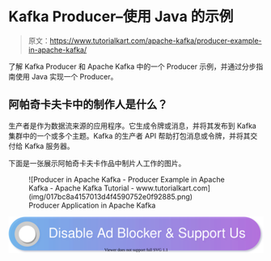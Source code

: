 # Kafka Producer–使用 Java 的示例

> 原文：<https://www.tutorialkart.com/apache-kafka/producer-example-in-apache-kafka/>

了解 Kafka Producer 和 Apache Kafka 中的一个 Producer 示例，并通过分步指南使用 Java 实现一个 Producer。

## 阿帕奇卡夫卡中的制作人是什么？

生产者是作为数据流来源的应用程序。它生成令牌或消息，并将其发布到 Kafka 集群中的一个或多个主题。Kafka 的生产者 API 帮助打包消息或令牌，并将其交付给 Kafka 服务器。

下面是一张展示阿帕奇卡夫卡作品中制片人工作的图片。

<figure class="aligncenter">![Producer in Apache Kafka - Producer Example in Apache Kafka - Apache Kafka Tutorial - www.tutorialkart.com](img/017bc8a4157013d4f4590752e0f92885.png)

<figcaption>Producer Application in Apache Kafka</figcaption>

</figure>

[![](img/925da31b32d6bc3827932f6c8afb11bb.png)](https://www.tutorialkart.com/)